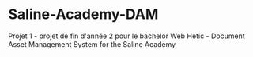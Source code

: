 # Saline-Academy-DAM
Projet 1 - projet de fin d'année 2 pour le bachelor Web Hetic - Document Asset Management System for the Saline Academy
